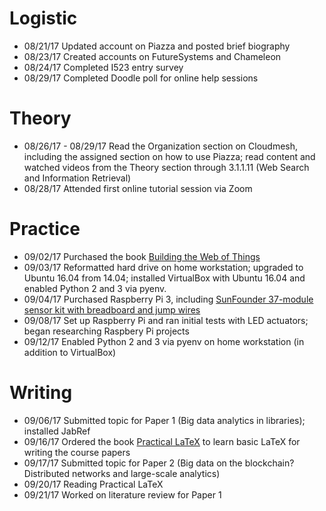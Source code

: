 # Logistic

* 08/21/17 Updated account on Piazza and posted brief biography
* 08/23/17 Created accounts on FutureSystems and Chameleon
* 08/24/17 Completed I523 entry survey
* 08/29/17 Completed Doodle poll for online help sessions

# Theory

* 08/26/17 - 08/29/17 Read the Organization section on Cloudmesh, including the assigned section on how to use Piazza; read content and watched videos from the Theory section through 3.1.1.11 (Web Search and Information Retrieval)
* 08/28/17 Attended first online tutorial session via Zoom

# Practice

* 09/02/17 Purchased the book [Building the Web of Things](https://www.manning.com/books/building-the-web-of-things)
* 09/03/17 Reformatted hard drive on home workstation; upgraded to Ubuntu 16.04 from 14.04; installed VirtualBox with Ubuntu 16.04 and enabled Python 2 and 3 via pyenv.
* 09/04/17 Purchased Raspberry Pi 3, including [SunFounder 37-module sensor kit with breadboard and jump wires](https://www.amazon.com/gp/product/B014PF05ZA/)
* 09/08/17 Set up Raspberry Pi and ran initial tests with LED actuators; began researching Raspbery Pi projects
* 09/12/17 Enabled Python 2 and 3 via pyenv on home workstation (in addition to VirtualBox)

# Writing

* 09/06/17 Submitted topic for Paper 1 (Big data analytics in libraries); installed JabRef
* 09/16/17 Ordered the book [Practical LaTeX](https://www.amazon.com/gp/product/331906424X/) to learn basic LaTeX for writing the course papers
* 09/17/17 Submitted topic for Paper 2 (Big data on the blockchain? Distributed networks and large-scale analytics)
* 09/20/17 Reading Practical LaTeX
* 09/21/17 Worked on literature review for Paper 1
